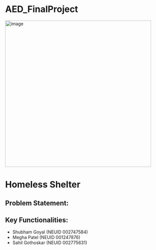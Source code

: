 # AED_FinalProject 

<img width="468" alt="image" src="https://www.planstreetinc.com/wp-content/uploads/2022/03/homeless2.jpg">

# Homeless Shelter

## Problem Statement:



## Key Functionalities:




- Shubham Goyal (NEUID 002747584)
- Megha Patel (NEUID 001247876)
- Sahil Gothoskar (NEUID 002775631)



